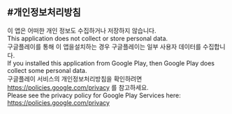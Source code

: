 #개인정보처리방침
---
이 앱은 어떠한 개인 정보도 수집하거나 저장하지 않습니다.  
This application does not collect or store personal data.  
구글플레이를 통해 이 앱을설치하는 경우 구글플레이는 일부 사용자 데이터를 수집합니다.  
If you installed this application from Google Play, then Google Play does collect some personal data.  
구글플레이 서비스의 개인정보처리방침을 확인하려면 https://policies.google.com/privacy 를 참고하세요.  
Please see the privacy policy for Google Play Services here: https://policies.google.com/privacy
